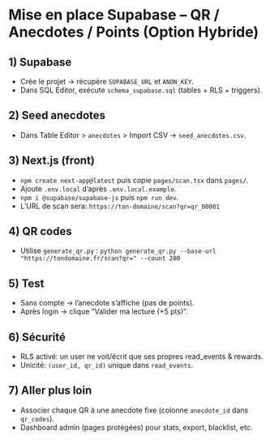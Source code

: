 
# Mise en place Supabase – QR / Anecdotes / Points (Option Hybride)

## 1) Supabase
- Crée le projet → récupère `SUPABASE_URL` et `ANON_KEY`.
- Dans SQL Editor, exécute `schema_supabase.sql` (tables + RLS + triggers).

## 2) Seed anecdotes
- Dans Table Editor > `anecdotes` > Import CSV → `seed_anecdotes.csv`.

## 3) Next.js (front)
- `npm create next-app@latest` puis copie `pages/scan.tsx` dans `pages/`.
- Ajoute `.env.local` d’après `.env.local.example`.
- `npm i @supabase/supabase-js` puis `npm run dev`.
- L’URL de scan sera: `https://ton-domaine/scan?qr=qr_00001`

## 4) QR codes
- Utilise `generate_qr.py` :
  `python generate_qr.py --base-url "https://tondomaine.fr/scan?qr=" --count 200`

## 5) Test
- Sans compte → l’anecdote s’affiche (pas de points).
- Après login → clique “Valider ma lecture (+5 pts)”.

## 6) Sécurité
- RLS activé: un user ne voit/écrit que ses propres read_events & rewards.
- Unicité: `(user_id, qr_id)` unique dans `read_events`.

## 7) Aller plus loin
- Associer chaque QR à une anecdote fixe (colonne `anecdote_id` dans `qr_codes`).
- Dashboard admin (pages protégées) pour stats, export, blacklist, etc.
